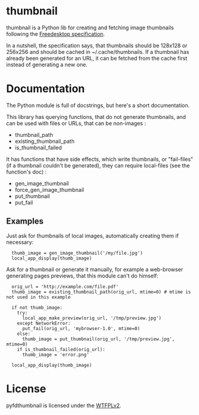 # thumbnail

thumbnail is a Python lib for creating and fetching image thumbnails following the [Freedesktop specification](http://specifications.freedesktop.org/thumbnail-spec/thumbnail-spec-latest.html).

In a nutshell, the specification says, that thumbnails should be 128x128 or 256x256 and should be cached in ~/.cache/thumbnails. If a thumbnail has already been generated for an URL, it can be fetched from the cache first instead of generating a new one.

# Documentation

The Python module is full of docstrings, but here's a short documentation.

This library has querying functions, that do not generate thumbnails, and can be used with files or URLs, that can be non-images :

* thumbnail_path
* existing_thumbnail_path
* is_thumbnail_failed

It has functions that have side effects, which write thumbnails, or "fail-files" (if a thumbnail couldn't be generated), they can require local-files (see the function's doc) :

* gen_image_thumbnail
* force_gen_image_thumbnail
* put_thumbnail
* put_fail

## Examples

Just ask for thumbnails of local images, automatically creating them if necessary:
```
  thumb_image = gen_image_thumbnail('/my/file.jpg')
  local_app_display(thumb_image)
```

Ask for a thumbnail or generate it manually, for example a web-browser generating pages previews, that this module can't do himself:

```
  orig_url = 'http://example.com/file.pdf'
  thumb_image = existing_thumbnail_path(orig_url, mtime=0) # mtime is not used in this example
  
  if not thumb_image:
    try:
      local_app_make_preview(orig_url, '/tmp/preview.jpg')
    except NetworkError:
      put_fail(orig_url, 'mybrowser-1.0', mtime=0)
    else:
      thumb_image = put_thumbnail(orig_url, '/tmp/preview.jpg', mtime=0)
    if is_thumbnail_failed(orig_url):
      thumb_image = 'error.png'
      
  local_app_display(thumb_image)
```


# License

pyfdthumbnail is licensed under the [WTFPLv2](http://wtfpl.net).
